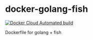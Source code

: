 # docker-golang-fish

[![Docker Cloud Automated build](https://img.shields.io/docker/cloud/automated/bgpat/golang-fish.svg)](https://hub.docker.com/r/bgpat/golang-fish)

Dockerfile for golang + fish
